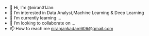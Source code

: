 - 👋 Hi, I’m @niran31Jan
- 👀 I’m interested in Data Analyst,Machine Learning & Deep Learning
- 🌱 I’m currently learning ...
- 💞️ I’m looking to collaborate on ...
- 📫 How to reach me niranjankadam606@gmail.com

<!---
niran31Jan/niran31Jan is a ✨ special ✨ repository because its `README.md` (this file) appears on your GitHub profile.
You can click the Preview link to take a look at your changes.
--->
